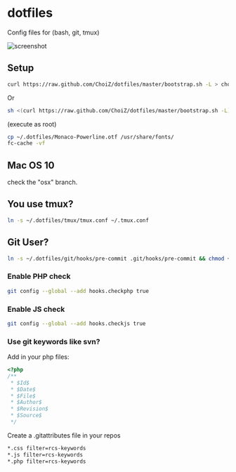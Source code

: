 # dotfiles

Config files for (bash, git, tmux)

![screenshot](https://raw.github.com/ChoiZ/dotfiles/gh-pages/screenshot.png)

## Setup

```bash
curl https://raw.github.com/ChoiZ/dotfiles/master/bootstrap.sh -L > choiz-dotfiles.sh && sh choiz-dotfiles.sh
```

Or

```bash
sh <(curl https://raw.github.com/ChoiZ/dotfiles/master/bootstrap.sh -L)
```

(execute as root)
```bash
cp ~/.dotfiles/Monaco-Powerline.otf /usr/share/fonts/
fc-cache -vf
```

## Mac OS 10
check the "osx" branch.

## You use tmux?
```bash
ln -s ~/.dotfiles/tmux/tmux.conf ~/.tmux.conf
```

## Git User?
```bash
ln -s ~/.dotfiles/git/hooks/pre-commit .git/hooks/pre-commit && chmod +x .git/hooks/pre-commit
```

### Enable PHP check
```bash
git config --global --add hooks.checkphp true
```

### Enable JS check
```bash
git config --global --add hooks.checkjs true
```

### Use git keywords like svn?

Add in your php files:

```php
<?php
/**
 * $Id$
 * $Date$
 * $File$
 * $Author$
 * $Revision$
 * $Source$
 */
```

Create a .gitattributes file in your repos

```bash
*.css filter=rcs-keywords
*.js filter=rcs-keywords
*.php filter=rcs-keywords
```
